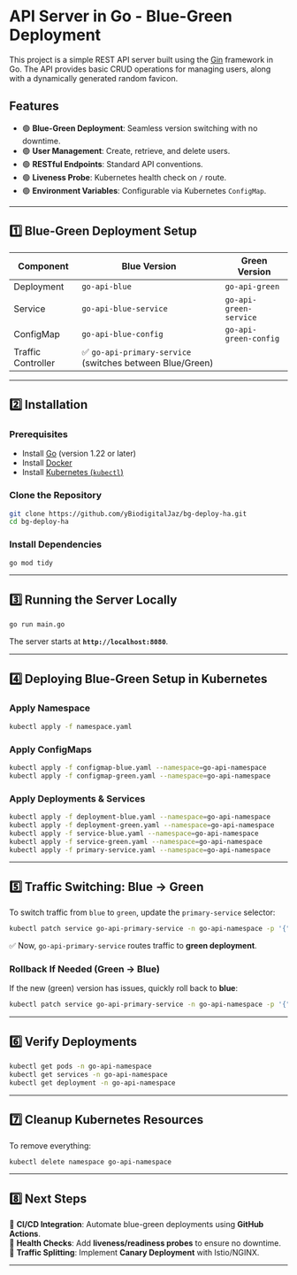 # API Server in Go - Blue-Green Deployment

This project is a simple REST API server built using the [Gin](https://github.com/gin-gonic/gin) framework in Go. The API provides basic CRUD operations for managing users, along with a dynamically generated random favicon.

## Features
- 🟢 **Blue-Green Deployment**: Seamless version switching with no downtime.
- 🟢 **User Management**: Create, retrieve, and delete users.
- 🟢 **RESTful Endpoints**: Standard API conventions.
- 🟢 **Liveness Probe**: Kubernetes health check on `/` route.
- 🟢 **Environment Variables**: Configurable via Kubernetes `ConfigMap`.

---

## **1️⃣ Blue-Green Deployment Setup**

| Component | Blue Version | Green Version |
|-----------|-------------|--------------|
| Deployment | `go-api-blue` | `go-api-green` |
| Service | `go-api-blue-service` | `go-api-green-service` |
| ConfigMap | `go-api-blue-config` | `go-api-green-config` |
| Traffic Controller | ✅ `go-api-primary-service` (switches between Blue/Green) |

---

## **2️⃣ Installation**
### **Prerequisites**
- Install [Go](https://golang.org/doc/install) (version 1.22 or later)
- Install [Docker](https://docs.docker.com/get-docker/)
- Install [Kubernetes (`kubectl`)](https://kubernetes.io/docs/setup/)

### **Clone the Repository**
```sh
git clone https://github.com/yBiodigitalJaz/bg-deploy-ha.git
cd bg-deploy-ha
```

### **Install Dependencies**
```sh
go mod tidy
```

---

## **3️⃣ Running the Server Locally**
```sh
go run main.go
```
The server starts at **`http://localhost:8080`**.

---

## **4️⃣ Deploying Blue-Green Setup in Kubernetes**

### **Apply Namespace**
```sh
kubectl apply -f namespace.yaml
```

### **Apply ConfigMaps**
```sh
kubectl apply -f configmap-blue.yaml --namespace=go-api-namespace
kubectl apply -f configmap-green.yaml --namespace=go-api-namespace
```

### **Apply Deployments & Services**
```sh
kubectl apply -f deployment-blue.yaml --namespace=go-api-namespace
kubectl apply -f deployment-green.yaml --namespace=go-api-namespace
kubectl apply -f service-blue.yaml --namespace=go-api-namespace
kubectl apply -f service-green.yaml --namespace=go-api-namespace
kubectl apply -f primary-service.yaml --namespace=go-api-namespace
```

---

## **5️⃣ Traffic Switching: Blue → Green**

To switch traffic from `blue` to `green`, update the `primary-service` selector:

```sh
kubectl patch service go-api-primary-service -n go-api-namespace -p '{"spec":{"selector":{"app":"go-api","version":"green"}}}'
```

✅ Now, `go-api-primary-service` routes traffic to **green deployment**.

### **Rollback If Needed (Green → Blue)**
If the new (green) version has issues, quickly roll back to **blue**:

```sh
kubectl patch service go-api-primary-service -n go-api-namespace -p '{"spec":{"selector":{"app":"go-api","version":"blue"}}}'
```

---

## **6️⃣ Verify Deployments**
```sh
kubectl get pods -n go-api-namespace
kubectl get services -n go-api-namespace
kubectl get deployment -n go-api-namespace
```

---

## **7️⃣ Cleanup Kubernetes Resources**
To remove everything:
```sh
kubectl delete namespace go-api-namespace
```

---

## **8️⃣ Next Steps**
🔹 **CI/CD Integration**: Automate blue-green deployments using **GitHub Actions**.  
🔹 **Health Checks**: Add **liveness/readiness probes** to ensure no downtime.  
🔹 **Traffic Splitting**: Implement **Canary Deployment** with Istio/NGINX.  

---
